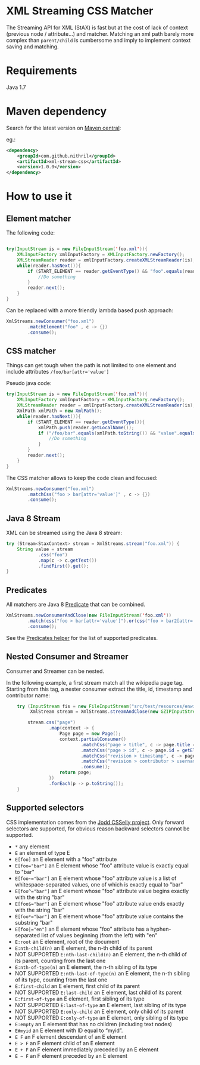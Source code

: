 # XML Streaming CSS Matcher


The Streaming API for XML (StAX) is fast but at the cost of lack of context (previous node / attribute...) and matcher. 
Matching an xml path barely more complex than `parent/child` is cumbersome and imply to implement context saving and matching. 


# Requirements

Java 1.7

# Maven dependency

Search for the latest version on [Maven central](http://search.maven.org/#search|ga|1|g%3A%22com.github.nithril%22%20a%3A%22xml-stream-css%22):

eg.:

```xml
<dependency>
    <groupId>com.github.nithril</groupId>
    <artifactId>xml-stream-css</artifactId>
    <version>1.0.0</version>
</dependency>
```

# How to use it

## Element matcher


The following code:

```java

try(InputStream is = new FileInputStream('foo.xml')){
    XMLInputFactory xmlInputFactory = XMLInputFactory.newFactory();
    XMLStreamReader reader = xmlInputFactory.createXMLStreamReader(is);
    while(reader.hasNext()){
        if (START_ELEMENT == reader.getEventType() && "foo".equals(reader.getLocalName())){
            //Do something
        }
        reader.next();
    }
}
```

Can be replaced with a more friendly lambda based push approach:

```java
XmlStreams.newConsumer("foo.xml")
        .matchElement("foo" , c -> {})
        .consume();
```


## CSS matcher


Things can get tough when the path is not limited to one element and include attributes `/foo/bar[attr='value']`

Pseudo java code:

```java
try(InputStream is = new FileInputStream('foo.xml')){
    XMLInputFactory xmlInputFactory = XMLInputFactory.newFactory();
    XMLStreamReader reader = xmlInputFactory.createXMLStreamReader(is);
    XmlPath xmlPath = new XmlPath();
    while(reader.hasNext()){
        if (START_ELEMENT == reader.getEventType()){
            xmlPath.push(reader.getLocalName());
            if ("/foo/bar".equals(xmlPath.toString()) && "value".equals(reader.getAttributeValue(null, "attr"))) {
                //Do something
            }
        }
        reader.next();
    }
}
```

The CSS matcher allows to keep the code clean and focused:

```java
XmlStreams.newConsumer("foo.xml")
        .matchCss("foo > bar[attr='value']" , c -> {})
        .consume();
```



## Java 8 Stream


XML can be streamed using the Java 8 stream:

```java
try (Stream<StaxContext> stream = XmlStreams.stream("foo.xml")) {
    String value = stream
            .css("foo")
            .map(c -> c.getText())
            .findFirst().get();
}
```


## Predicates


All matchers are Java 8 [Predicate](https://docs.oracle.com/javase/8/docs/api/java/util/function/Predicate.html) that can be combined.


```java
XmlStreams.newConsumerAndClose(new FileInputStream('foo.xml'))
        .match(css("foo > bar[attr='value']").or(css("foo > bar2[attr='value']")), c -> {})
        .consume();
```

See the [Predicates helper](org/nlab/xml/stream/predicate/Predicates.java) for the list of supported predicates.




## Nested Consumer and Streamer


Consumer and Streamer can be nested.

In the following example, a first stream match all the wikipedia page tag. Starting from this tag, 
a nester consumer extract the title, id, timestamp and contributor name:

```java
    try (InputStream fis = new FileInputStream("src/test/resources/enwiki-latest-pages-articles2.gz");
         XmlStream stream = XmlStreams.streamAndClose(new GZIPInputStream(fis))) {

        stream.css("page")
                .map(context -> {
                    Page page = new Page();
                    context.partialConsumer()
                            .matchCss("page > title", c -> page.title = getElementText(c.getStreamReader()))
                            .matchCss("page > id", c -> page.id = getElementText(c.getStreamReader()))
                            .matchCss("revision > timestamp", c -> page.lastRevision = getElementText(c.getStreamReader()))
                            .matchCss("revision > contributor > username", c -> page.lastContributor = getElementText(c.getStreamReader()))
                            .consume();
                    return page;
                })
                .forEach(p -> p.toString());
    }
```

## Supported selectors


CSS implementation comes from the [Jodd CSSelly project](http://jodd.org/doc/csselly/). 
Only forward selectors are supported, for obvious reason backward selectors cannot be supported.


* `*` any element
* `E` an element of type E
* `E[foo]` an E element with a "foo" attribute
* `E[foo="bar"]` an E element whose "foo" attribute value is exactly equal to "bar"
* `E[foo~="bar"]` an E element whose "foo" attribute value is a list of whitespace-separated values, one of which is exactly equal to "bar"
* `E[foo^="bar"]` an E element whose "foo" attribute value begins exactly with the string "bar"
* `E[foo$="bar"]` an E element whose "foo" attribute value ends exactly with the string "bar"
* `E[foo*="bar"]` an E element whose "foo" attribute value contains the substring "bar"
* `E[foo|="en"]` an E element whose "foo" attribute has a hyphen-separated list of values beginning (from the left) with "en"
* `E:root` an E element, root of the document
* `E:nth-child(n)` an E element, the n-th child of its parent
* NOT SUPPORTED `E:nth-last-child(n)` an E element, the n-th child of its parent, counting from the last one
* `E:nth-of-type(n)` an E element, the n-th sibling of its type
* NOT SUPPORTED `E:nth-last-of-type(n)` an E element, the n-th sibling of its type, counting from the last one
* `E:first-child` an E element, first child of its parent
* NOT SUPPORTED `E:last-child` an E element, last child of its parent
* `E:first-of-type` an E element, first sibling of its type
* NOT SUPPORTED `E:last-of-type` an E element, last sibling of its type
* NOT SUPPORTED `E:only-child` an E element, only child of its parent
* NOT SUPPORTED `E:only-of-type` an E element, only sibling of its type
* `E:empty` an E element that has no children (including text nodes)
* `E#myid` an E element with ID equal to “myid”.
* `E F` an F element descendant of an E element
* `E > F` an F element child of an E element
* `E + F` an F element immediately preceded by an E element
* `E ~ F` an F element preceded by an E element

